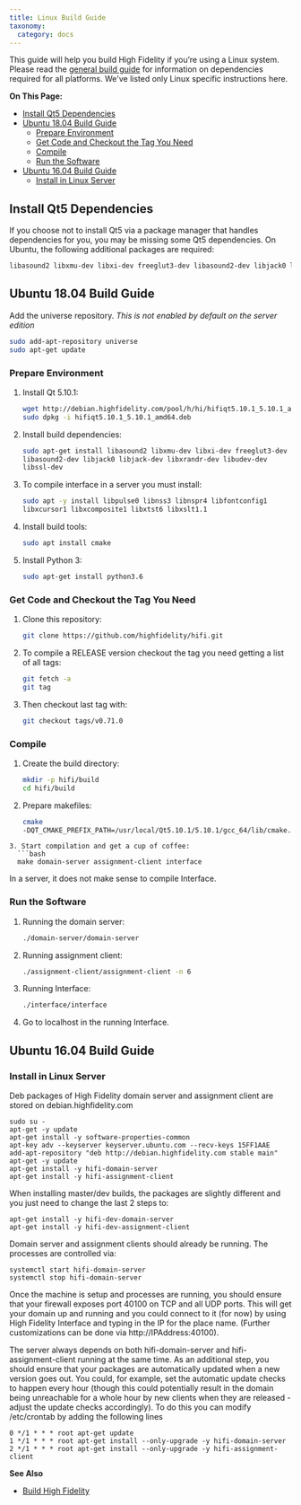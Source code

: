 ```yaml
---
title: Linux Build Guide
taxonomy:
  category: docs
---
```


This guide will help you build High Fidelity if you’re using a Linux system. Please read the [general build guide](../) for information on dependencies required for all platforms. We've listed only Linux specific instructions here. 

**On This Page:**

+ [Install Qt5 Dependencies](#install-qt5-dependencies)
+ [Ubuntu 18.04  Build Guide](#ubuntu-1804-build-guide)
  + [Prepare Environment](#prepare-environment)
  + [Get Code and Checkout the Tag You Need](#get-code-and-checkout-the-tag-you-need)
  + [Compile](#compile)
  + [Run the Software](#run-the-software)
+ [Ubuntu 16.04 Build Guide](#ubuntu-1604-build-guide)
  + [Install in Linux Server](#install-in-linux-server)


## Install Qt5 Dependencies

If you choose not to install Qt5 via a package manager that handles dependencies for you, you may be missing some Qt5 dependencies. On Ubuntu, the following additional packages are required:

```bash
libasound2 libxmu-dev libxi-dev freeglut3-dev libasound2-dev libjack0 libjack-dev libxrandr-dev libudev-dev libssl-dev
```

## Ubuntu 18.04 Build Guide


Add the universe repository. *This is not enabled by default on the server edition*
```bash
sudo add-apt-repository universe
sudo apt-get update
```

### Prepare Environment
1. Install Qt 5.10.1:
	```bash
	wget http://debian.highfidelity.com/pool/h/hi/hifiqt5.10.1_5.10.1_amd64.deb
	sudo dpkg -i hifiqt5.10.1_5.10.1_amd64.deb
	```
2. Install build dependencies:
	```bash
	sudo apt-get install libasound2 libxmu-dev libxi-dev freeglut3-dev
	libasound2-dev libjack0 libjack-dev libxrandr-dev libudev-dev
	libssl-dev
	```
3. To compile interface in a server you must install:
	```bash
	sudo apt -y install libpulse0 libnss3 libnspr4 libfontconfig1
	libxcursor1 libxcomposite1 libxtst6 libxslt1.1
	```
4. Install build tools:
	```bash
	sudo apt install cmake
	```
5. Install Python 3:
	```bash
	sudo apt-get install python3.6
	```
### Get Code and Checkout the Tag You Need

1. Clone this repository:
	```bash
	git clone https://github.com/highfidelity/hifi.git
	```
2. To compile a RELEASE version checkout the tag you need getting a list of all tags:
	```bash
	git fetch -a
	git tag
	```
3. Then checkout last tag with:
	```bash
	git checkout tags/v0.71.0
	```
### Compile

1. Create the build directory:
	```bash
	mkdir -p hifi/build
	cd hifi/build
	```
2. Prepare makefiles:
     ```bash
     cmake 		 
     -DQT_CMAKE_PREFIX_PATH=/usr/local/Qt5.10.1/5.10.1/gcc_64/lib/cmake..
     ```
  ```
3. Start compilation and get a cup of coffee:
	```bash
	make domain-server assignment-client interface
  ```
In a server, it does not make sense to compile Interface.

### Run the Software

1. Running the domain server:
	```bash
	./domain-server/domain-server
	```
2. Running assignment client:
	```bash
	./assignment-client/assignment-client -n 6
	```
3. Running Interface:
	```bash
	./interface/interface
	```
4. Go to localhost in the running Interface.

## Ubuntu 16.04 Build Guide
### Install in Linux Server
Deb packages of High Fidelity domain server and assignment client are stored on debian.highfidelity.com

```
sudo su -
apt-get -y update
apt-get install -y software-properties-common
apt-key adv --keyserver keyserver.ubuntu.com --recv-keys 15FF1AAE
add-apt-repository "deb http://debian.highfidelity.com stable main"
apt-get -y update
apt-get install -y hifi-domain-server
apt-get install -y hifi-assignment-client
```

When installing master/dev builds, the packages are slightly different and you just need to change the last 2 steps to:
```
apt-get install -y hifi-dev-domain-server
apt-get install -y hifi-dev-assignment-client
```

Domain server and assignment clients should already be running. The processes are controlled via:
```
systemctl start hifi-domain-server
systemctl stop hifi-domain-server
```

Once the machine is setup and processes are running, you should ensure that your firewall exposes port 40100 on TCP and all UDP ports. This will get your domain up and running and you could connect to it (for now) by using High Fidelity Interface and typing in the IP for the place name. (Further customizations can be done via http://IPAddress:40100).

The server always depends on both hifi-domain-server and hifi-assignment-client running at the same time.
As an additional step, you should ensure that your packages are automatically updated when a new version goes out. You could, for example, set the automatic update checks to happen every hour (though this could potentially result in the domain being unreachable for a whole hour by new clients when they are released - adjust the update checks accordingly).
To do this you can modify /etc/crontab by adding the following lines
```
0 */1 * * * root apt-get update
1 */1 * * * root apt-get install --only-upgrade -y hifi-domain-server
2 */1 * * * root apt-get install --only-upgrade -y hifi-assignment-client
```

**See Also**

+ [Build High Fidelity](../)
